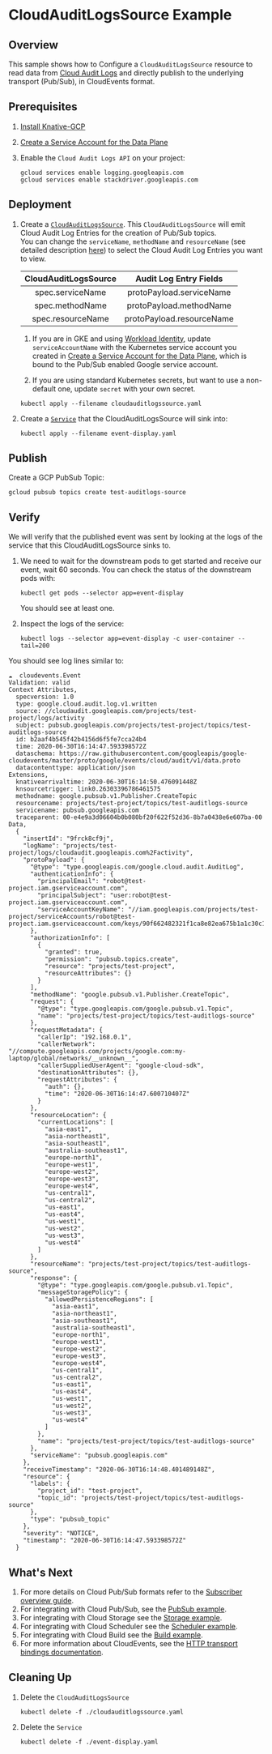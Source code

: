 # CloudAuditLogsSource Example

## Overview

This sample shows how to Configure a `CloudAuditLogsSource` resource to read
data from [Cloud Audit Logs](https://cloud.google.com/logging/docs/audit/) and
directly publish to the underlying transport (Pub/Sub), in CloudEvents format.

## Prerequisites

1. [Install Knative-GCP](../../install/install-knative-gcp.md)

1. [Create a Service Account for the Data Plane](../../install/dataplane-service-account.md)

1. Enable the `Cloud Audit Logs API` on your project:

   ```shell
   gcloud services enable logging.googleapis.com
   gcloud services enable stackdriver.googleapis.com
   ```

## Deployment

1. Create a [`CloudAuditLogsSource`](cloudauditlogssource.yaml). This
   `CloudAuditLogsSource` will emit Cloud Audit Log Entries for the creation of
   Pub/Sub topics.  
   You can change the `serviceName`, `methodName` and `resourceName` (see
   detailed description
   [here](https://cloud.google.com/logging/docs/reference/audit/auditlog/rest/Shared.Types/AuditLog))
   to select the Cloud Audit Log Entries you want to view.

   | CloudAuditLogsSource |  Audit Log Entry Fields   |
   | :------------------: | :-----------------------: |
   |   spec.serviceName   | protoPayload.serviceName  |
   |   spec.methodName    |  protoPayload.methodName  |
   |  spec.resourceName   | protoPayload.resourceName |

   1. If you are in GKE and using
      [Workload Identity](https://cloud.google.com/kubernetes-engine/docs/how-to/workload-identity),
      update `serviceAccountName` with the Kubernetes service account you
      created in
      [Create a Service Account for the Data Plane](../../install/dataplane-service-account.md),
      which is bound to the Pub/Sub enabled Google service account.

   1. If you are using standard Kubernetes secrets, but want to use a
      non-default one, update `secret` with your own secret.

   ```shell
   kubectl apply --filename cloudauditlogssource.yaml
   ```

1. Create a [`Service`](event-display.yaml) that the CloudAuditLogsSource will
   sink into:

   ```shell
   kubectl apply --filename event-display.yaml
   ```

## Publish

Create a GCP PubSub Topic:

```shell
gcloud pubsub topics create test-auditlogs-source
```

## Verify

We will verify that the published event was sent by looking at the logs of the
service that this CloudAuditLogsSource sinks to.

1. We need to wait for the downstream pods to get started and receive our event,
   wait 60 seconds. You can check the status of the downstream pods with:

   ```shell
   kubectl get pods --selector app=event-display
   ```

   You should see at least one.

1. Inspect the logs of the service:

   ```shell
   kubectl logs --selector app=event-display -c user-container --tail=200
   ```

You should see log lines similar to:

```shell
☁️  cloudevents.Event
Validation: valid
Context Attributes,
  specversion: 1.0
  type: google.cloud.audit.log.v1.written
  source: //cloudaudit.googleapis.com/projects/test-project/logs/activity
  subject: pubsub.googleapis.com/projects/test-project/topics/test-auditlogs-source
  id: b2aaf4b545f42b4156d6f5fe7cca24b4
  time: 2020-06-30T16:14:47.593398572Z
  dataschema: https://raw.githubusercontent.com/googleapis/google-cloudevents/master/proto/google/events/cloud/audit/v1/data.proto
  datacontenttype: application/json
Extensions,
  knativearrivaltime: 2020-06-30T16:14:50.476091448Z
  knsourcetrigger: link0.26303396786461575
  methodname: google.pubsub.v1.Publisher.CreateTopic
  resourcename: projects/test-project/topics/test-auditlogs-source
  servicename: pubsub.googleapis.com
  traceparent: 00-e4e9a3d06604b0b080bf20f622f52d36-8b7a0438e6e607ba-00
Data,
  {
    "insertId": "9frck8cf9j",
    "logName": "projects/test-project/logs/cloudaudit.googleapis.com%2Factivity",
    "protoPayload": {
      "@type": "type.googleapis.com/google.cloud.audit.AuditLog",
      "authenticationInfo": {
        "principalEmail": "robot@test-project.iam.gserviceaccount.com",
        "principalSubject": "user:robot@test-project.iam.gserviceaccount.com",
        "serviceAccountKeyName": "//iam.googleapis.com/projects/test-project/serviceAccounts/robot@test-project.iam.gserviceaccount.com/keys/90f662482321f1ca8e82ea675b1a1c30c1fe681f"
      },
      "authorizationInfo": [
        {
          "granted": true,
          "permission": "pubsub.topics.create",
          "resource": "projects/test-project",
          "resourceAttributes": {}
        }
      ],
      "methodName": "google.pubsub.v1.Publisher.CreateTopic",
      "request": {
        "@type": "type.googleapis.com/google.pubsub.v1.Topic",
        "name": "projects/test-project/topics/test-auditlogs-source"
      },
      "requestMetadata": {
        "callerIp": "192.168.0.1",
        "callerNetwork": "//compute.googleapis.com/projects/google.com:my-laptop/global/networks/__unknown__",
        "callerSuppliedUserAgent": "google-cloud-sdk",
        "destinationAttributes": {},
        "requestAttributes": {
          "auth": {},
          "time": "2020-06-30T16:14:47.600710407Z"
        }
      },
      "resourceLocation": {
        "currentLocations": [
          "asia-east1",
          "asia-northeast1",
          "asia-southeast1",
          "australia-southeast1",
          "europe-north1",
          "europe-west1",
          "europe-west2",
          "europe-west3",
          "europe-west4",
          "us-central1",
          "us-central2",
          "us-east1",
          "us-east4",
          "us-west1",
          "us-west2",
          "us-west3",
          "us-west4"
        ]
      },
      "resourceName": "projects/test-project/topics/test-auditlogs-source",
      "response": {
        "@type": "type.googleapis.com/google.pubsub.v1.Topic",
        "messageStoragePolicy": {
          "allowedPersistenceRegions": [
            "asia-east1",
            "asia-northeast1",
            "asia-southeast1",
            "australia-southeast1",
            "europe-north1",
            "europe-west1",
            "europe-west2",
            "europe-west3",
            "europe-west4",
            "us-central1",
            "us-central2",
            "us-east1",
            "us-east4",
            "us-west1",
            "us-west2",
            "us-west3",
            "us-west4"
          ]
        },
        "name": "projects/test-project/topics/test-auditlogs-source"
      },
      "serviceName": "pubsub.googleapis.com"
    },
    "receiveTimestamp": "2020-06-30T16:14:48.401489148Z",
    "resource": {
      "labels": {
        "project_id": "test-project",
        "topic_id": "projects/test-project/topics/test-auditlogs-source"
      },
      "type": "pubsub_topic"
    },
    "severity": "NOTICE",
    "timestamp": "2020-06-30T16:14:47.593398572Z"
  }
```

## What's Next

1. For more details on Cloud Pub/Sub formats refer to the
   [Subscriber overview guide](https://cloud.google.com/pubsub/docs/subscriber).
1. For integrating with Cloud Pub/Sub, see the
   [PubSub example](../../examples/cloudpubsubsource/README.md).
1. For integrating with Cloud Storage see the
   [Storage example](../../examples/cloudstoragesource/README.md).
1. For integrating with Cloud Scheduler see the
   [Scheduler example](../../examples/cloudschedulersource/README.md).
1. For integrating with Cloud Build see the
   [Build example](../../examples/cloudbuildsource/README.md).
1. For more information about CloudEvents, see the
   [HTTP transport bindings documentation](https://github.com/cloudevents/spec).

## Cleaning Up

1. Delete the `CloudAuditLogsSource`

   ```shell
   kubectl delete -f ./cloudauditlogssource.yaml
   ```

1. Delete the `Service`

   ```shell
   kubectl delete -f ./event-display.yaml
   ```
